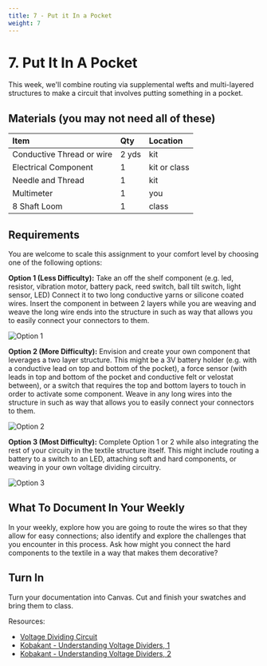 ```yaml
---
title: 7 - Put it In a Pocket
weight: 7
---
```


# 7. Put It In A Pocket
This week, we'll combine routing via supplemental wefts and multi-layered structures to make a circuit that involves putting something in a pocket.



## Materials (you may not need all of these)
| Item | Qty  | Location
| :--- | :--- | :-- |
| Conductive Thread or wire | 2 yds | kit
| Electrical Component | 1 | kit or class
| Needle and Thread | 1 | kit
| Multimeter | 1 | you
| 8 Shaft Loom | 1 | class


## Requirements


You are welcome to scale this assignment to your comfort level by choosing one of the following options: 

__Option 1 (Less Difficulty):__
Take an off the shelf component (e.g. led, resistor, vibration motor, battery pack, reed switch, ball tilt switch, light sensor, LED) Connect it to two long conductive yarns or silicone coated wires. Insert the component in between 2 layers while you are weaving and weave the long wire ends into the structure in such as way that allows you to easily connect your connectors to them. 

![Option 1](/images/wk11_opt1.png)


__Option 2 (More Difficulty):__
Envision and create your own component that leverages a two layer structure. This might be a 3V battery holder (e.g. with a conductive lead on top and bottom of the pocket), a force sensor (with leads in top and bottom of the pocket and conductive felt or velostat between), or a switch that requires the top and bottom layers to touch in order to activate some component. Weave in any long wires into the structure in such as way that allows you to easily connect your connectors to them. 

![Option 2](/images/wk11_opt2.png)


__Option 3 (Most Difficulty):__
Complete Option 1 or 2 while also integrating the rest of your circuity in the textile structure itself. This might include routing a battery to a switch to an LED, attaching soft and hard components, or weaving in your own voltage dividing circuitry. 

![Option 3](/images/wk11_opt3.png)



## What To Document In Your Weekly
In your weekly, explore how you are going to route the wires so that they allow for easy connections; also identify and explore the challenges that you encounter in this process. Ask how might you connect the hard components to the textile in a way that makes them decorative?  

## Turn In
Turn your documentation into Canvas. Cut and finish your swatches and bring them to class.

Resources: 
- [Voltage Dividing Circuit](https://learn.sparkfun.com/tutorials/voltage-dividers/all)
- [Kobakant - Understanding Voltage Dividers, 1](https://www.kobakant.at/DIY/?p=8649)
- [Kobakant - Understanding Voltage Dividers, 2](https://www.kobakant.at/DIY/?p=6102)






